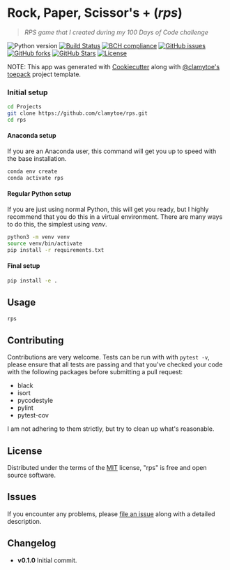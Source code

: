 # Rock, Paper, Scissor's + (*rps*)
> *RPS game that I created during my 100 Days of Code challenge*

![Python version][python-version]
[![Build Status][travis-image]][travis-url]
[![BCH compliance][bch-image]][bch-url]
[![GitHub issues][issues-image]][issues-url]
[![GitHub forks][fork-image]][fork-url]
[![GitHub Stars][stars-image]][stars-url]
[![License][license-image]][license-url]

NOTE: This app was generated with [Cookiecutter](https://github.com/audreyr/cookiecutter) along with [@clamytoe's](https://github.com/clamytoe) [toepack](https://github.com/clamytoe/toepack) project template.

### Initial setup
```bash
cd Projects
git clone https://github.com/clamytoe/rps.git
cd rps
```

#### Anaconda setup
If you are an Anaconda user, this command will get you up to speed with the base installation.
```bash
conda env create
conda activate rps
```

#### Regular Python setup
If you are just using normal Python, this will get you ready, but I highly recommend that you do this in a virtual environment. There are many ways to do this, the simplest using *venv*.
```bash
python3 -m venv venv
source venv/bin/activate
pip install -r requirements.txt
```

#### Final setup
```bash
pip install -e .
```

## Usage
```bash
rps
```

## Contributing
Contributions are very welcome. Tests can be run with with `pytest -v`, please ensure that all tests are passing and that you've checked your code with the following packages before submitting a pull request:
* black
* isort
* pycodestyle
* pylint
* pytest-cov

I am not adhering to them strictly, but try to clean up what's reasonable.

## License
Distributed under the terms of the [MIT](https://opensource.org/licenses/MIT) license, "rps" is free and open source software.

## Issues
If you encounter any problems, please [file an issue](https://github.com/clamytoe/toepack/issues) along with a detailed description.

## Changelog
* **v0.1.0** Initial commit.

[python-version]:https://img.shields.io/badge/python-3.6.6-brightgreen.svg
[travis-image]:https://travis-ci.org/clamytoe/rps.svg?branch=master
[travis-url]:https://travis-ci.org/clamytoe/rps
[bch-image]:https://bettercodehub.com/edge/badge/clamytoe/rps?branch=master
[bch-url]:https://bettercodehub.com/
[issues-image]:https://img.shields.io/github/issues/clamytoe/rps.svg
[issues-url]:https://github.com/clamytoe/rps/issues
[fork-image]:https://img.shields.io/github/forks/clamytoe/rps.svg
[fork-url]:https://github.com/clamytoe/rps/network
[stars-image]:https://img.shields.io/github/stars/clamytoe/rps.svg
[stars-url]:https://github.com/clamytoe/rps/stargazers
[license-image]:https://img.shields.io/github/license/clamytoe/rps.svg
[license-url]:https://github.com/clamytoe/rps/blob/master/LICENSE
